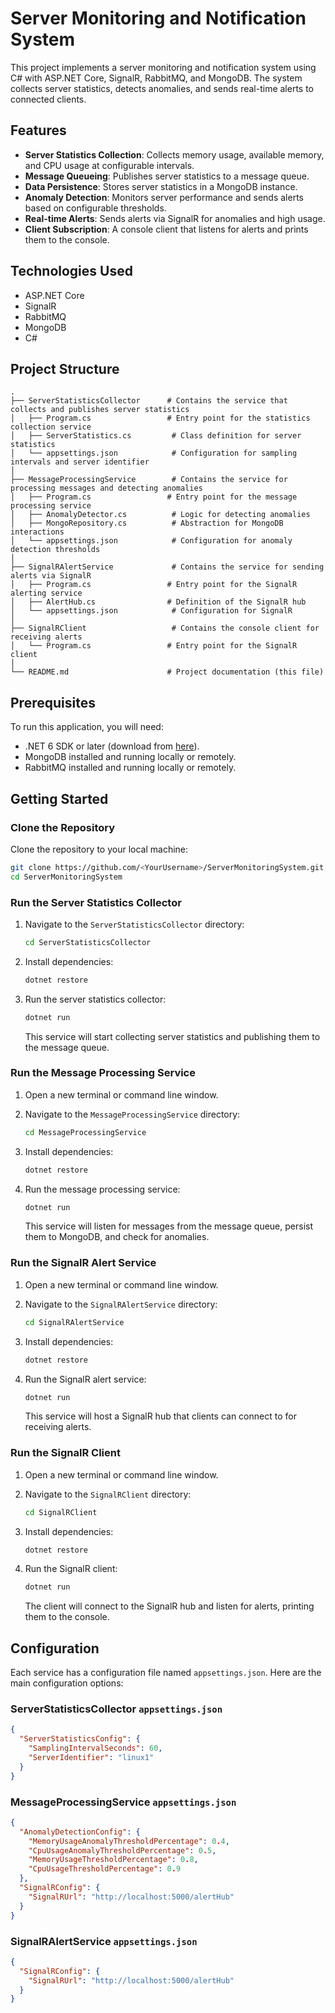 # Server Monitoring and Notification System

This project implements a server monitoring and notification system using C# with ASP.NET Core, SignalR, RabbitMQ, and MongoDB. The system collects server statistics, detects anomalies, and sends real-time alerts to connected clients.

## Features

- **Server Statistics Collection**: Collects memory usage, available memory, and CPU usage at configurable intervals.
- **Message Queueing**: Publishes server statistics to a message queue.
- **Data Persistence**: Stores server statistics in a MongoDB instance.
- **Anomaly Detection**: Monitors server performance and sends alerts based on configurable thresholds.
- **Real-time Alerts**: Sends alerts via SignalR for anomalies and high usage.
- **Client Subscription**: A console client that listens for alerts and prints them to the console.

## Technologies Used

- ASP.NET Core
- SignalR
- RabbitMQ
- MongoDB
- C#

## Project Structure

```
.
├── ServerStatisticsCollector      # Contains the service that collects and publishes server statistics
│   ├── Program.cs                 # Entry point for the statistics collection service
│   ├── ServerStatistics.cs         # Class definition for server statistics
│   └── appsettings.json            # Configuration for sampling intervals and server identifier
│
├── MessageProcessingService        # Contains the service for processing messages and detecting anomalies
│   ├── Program.cs                 # Entry point for the message processing service
│   ├── AnomalyDetector.cs          # Logic for detecting anomalies
│   ├── MongoRepository.cs          # Abstraction for MongoDB interactions
│   └── appsettings.json            # Configuration for anomaly detection thresholds
│
├── SignalRAlertService             # Contains the service for sending alerts via SignalR
│   ├── Program.cs                 # Entry point for the SignalR alerting service
│   ├── AlertHub.cs                # Definition of the SignalR hub
│   └── appsettings.json            # Configuration for SignalR
│
├── SignalRClient                   # Contains the console client for receiving alerts
│   └── Program.cs                 # Entry point for the SignalR client
│
└── README.md                      # Project documentation (this file)
```

## Prerequisites

To run this application, you will need:

- .NET 6 SDK or later (download from [here](https://dotnet.microsoft.com/download)).
- MongoDB installed and running locally or remotely.
- RabbitMQ installed and running locally or remotely.

## Getting Started

### Clone the Repository

Clone the repository to your local machine:

```bash
git clone https://github.com/<YourUsername>/ServerMonitoringSystem.git
cd ServerMonitoringSystem
```

### Run the Server Statistics Collector

1. Navigate to the `ServerStatisticsCollector` directory:

   ```bash
   cd ServerStatisticsCollector
   ```

2. Install dependencies:

   ```bash
   dotnet restore
   ```

3. Run the server statistics collector:

   ```bash
   dotnet run
   ```

   This service will start collecting server statistics and publishing them to the message queue.

### Run the Message Processing Service

1. Open a new terminal or command line window.

2. Navigate to the `MessageProcessingService` directory:

   ```bash
   cd MessageProcessingService
   ```

3. Install dependencies:

   ```bash
   dotnet restore
   ```

4. Run the message processing service:

   ```bash
   dotnet run
   ```

   This service will listen for messages from the message queue, persist them to MongoDB, and check for anomalies.

### Run the SignalR Alert Service

1. Open a new terminal or command line window.

2. Navigate to the `SignalRAlertService` directory:

   ```bash
   cd SignalRAlertService
   ```

3. Install dependencies:

   ```bash
   dotnet restore
   ```

4. Run the SignalR alert service:

   ```bash
   dotnet run
   ```

   This service will host a SignalR hub that clients can connect to for receiving alerts.

### Run the SignalR Client

1. Open a new terminal or command line window.

2. Navigate to the `SignalRClient` directory:

   ```bash
   cd SignalRClient
   ```

3. Install dependencies:

   ```bash
   dotnet restore
   ```

4. Run the SignalR client:

   ```bash
   dotnet run
   ```

   The client will connect to the SignalR hub and listen for alerts, printing them to the console.

## Configuration

Each service has a configuration file named `appsettings.json`. Here are the main configuration options:

### ServerStatisticsCollector `appsettings.json`
```json
{
  "ServerStatisticsConfig": {
    "SamplingIntervalSeconds": 60,
    "ServerIdentifier": "linux1"
  }
}
```

### MessageProcessingService `appsettings.json`
```json
{
  "AnomalyDetectionConfig": {
    "MemoryUsageAnomalyThresholdPercentage": 0.4,
    "CpuUsageAnomalyThresholdPercentage": 0.5,
    "MemoryUsageThresholdPercentage": 0.8,
    "CpuUsageThresholdPercentage": 0.9
  },
  "SignalRConfig": {
    "SignalRUrl": "http://localhost:5000/alertHub"
  }
}
```

### SignalRAlertService `appsettings.json`
```json
{
  "SignalRConfig": {
    "SignalRUrl": "http://localhost:5000/alertHub"
  }
}
```





